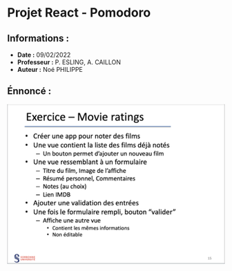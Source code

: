 # Projet React - Pomodoro

## Informations :

- **Date :** 09/02/2022
- **Professeur :** P. ESLING, A. CAILLON
- **Auteur :** Noé PHILIPPE

## Énnoncé :

![](MovieRatings.png)